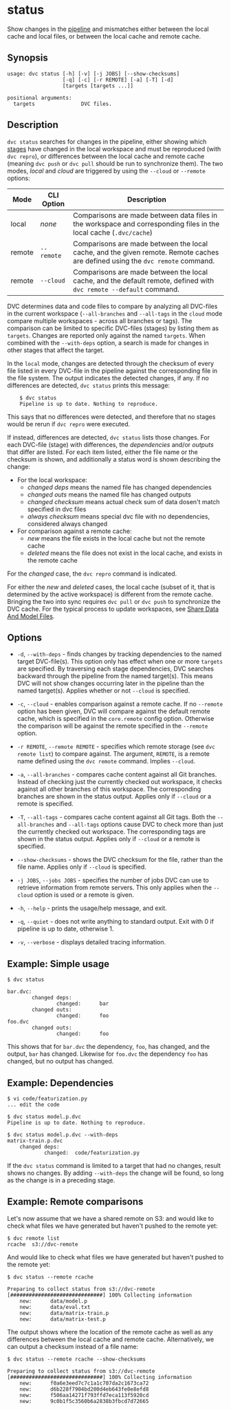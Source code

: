 # status

Show changes in the [pipeline](https://dvc.org/doc/get-started/pipeline) and
mismatches either between the local cache and local files, or between the local
cache and remote cache.

## Synopsis

```usage
usage: dvc status [-h] [-v] [-j JOBS] [--show-checksums]
                  [-q] [-c] [-r REMOTE] [-a] [-T] [-d]
                  [targets [targets ...]]

positional arguments:
  targets               DVC files.
```

## Description

`dvc status` searches for changes in the pipeline, either showing which
[stages](/doc/commands-reference/run) have changed in the local workspace and
must be reproduced (with `dvc repro`), or differences between the local cache
and remote cache (meaning `dvc push` or `dvc pull` should be run to synchronize
them). The two modes, _local_ and _cloud_ are triggered by using the `--cloud`
or `--remote` options:

| Mode   | CLI Option | Description                                                                                                                   |
| ------ | ---------- | ----------------------------------------------------------------------------------------------------------------------------- |
| local  | _none_     | Comparisons are made between data files in the workspace and corresponding files in the local cache (`.dvc/cache`)            |
| remote | `--remote` | Comparisons are made between the local cache, and the given remote. Remote caches are defined using the `dvc remote` command. |
| remote | `--cloud`  | Comparisons are made between the local cache, and the default remote, defined with `dvc remote --default` command.            |

DVC determines data and code files to compare by analyzing all DVC-files in the
current workspace (`--all-branches` and `--all-tags` in the `cloud` mode compare
multiple workspaces - across all branches or tags). The comparison can be
limited to specific DVC-files (stages) by listing them as `targets`. Changes are
reported only against the named `targets`. When combined with the `--with-deps`
option, a search is made for changes in other stages that affect the target.

In the `local` mode, changes are detected through the checksum of every file
listed in every DVC-file in the pipeline against the corresponding file in the
file system. The output indicates the detected changes, if any. If no
differences are detected, `dvc status` prints this message:

```dvc
    $ dvc status
    Pipeline is up to date. Nothing to reproduce.
```

This says that no differences were detected, and therefore that no stages would
be rerun if `dvc repro` were executed.

If instead, differences are detected, `dvc status` lists those changes. For each
DVC-file (stage) with differences, the _dependencies_ and/or _outputs_ that
differ are listed. For each item listed, either the file name or the checksum is
shown, and additionally a status word is shown describing the change:

- For the local workspace:
  - _changed deps_ means the named file has changed dependencies
  - _changed outs_ means the named file has changed outputs
  - _changed checksum_ means actual check sum of data dosen't match specified in
    dvc files
  - _always checksum_ means special dvc file with no dependencies, considered
    always changed
- For comparison against a remote cache:
  - _new_ means the file exists in the local cache but not the remote cache
  - _deleted_ means the file does not exist in the local cache, and exists in
    the remote cache

For the _changed_ case, the `dvc repro` command is indicated.

For either the _new_ and _deleted_ cases, the local cache (subset of it, that is
determined by the active workspace) is different from the remote cache. Bringing
the two into sync requires `dvc pull` or `dvc push` to synchronize the DVC
cache. For the typical process to update workspaces, see
[Share Data And Model Files](/doc/use-cases/share-data-and-model-files).

## Options

- `-d`, `--with-deps` - finds changes by tracking dependencies to the named
  target DVC-file(s). This option only has effect when one or more `targets` are
  specified. By traversing each stage dependencies, DVC searches backward
  through the pipeline from the named target(s). This means DVC will not show
  changes occurring later in the pipeline than the named target(s). Applies
  whether or not `--cloud` is specified.

- `-c`, `--cloud` - enables comparison against a remote cache. If no `--remote`
  option has been given, DVC will compare against the default remote cache,
  which is specified in the `core.remote` config option. Otherwise the
  comparison will be against the remote specified in the `--remote` option.

- `-r REMOTE`, `--remote REMOTE` - specifies which remote storage (see
  `dvc remote list`) to compare against. The argument, `REMOTE`, is a remote
  name defined using the `dvc remote` command. Implies `--cloud`.

- `-a`, `--all-branches` - compares cache content against all Git branches.
  Instead of checking just the currently checked out workspace, it checks
  against all other branches of this workspace. The corresponding branches are
  shown in the status output. Applies only if `--cloud` or a remote is
  specified.

- `-T`, `--all-tags` - compares cache content against all Git tags. Both the
  `--all-branches` and `--all-tags` options cause DVC to check more than just
  the currently checked out workspace. The corresponding tags are shown in the
  status output. Applies only if `--cloud` or a remote is specified.

- `--show-checksums` - shows the DVC checksum for the file, rather than the file
  name. Applies only if `--cloud` is specified.

- `-j JOBS`, `--jobs JOBS` - specifies the number of jobs DVC can use to
  retrieve information from remote servers. This only applies when the `--cloud`
  option is used or a remote is given.

- `-h`, `--help` - prints the usage/help message, and exit.

- `-q`, `--quiet` - does not write anything to standard output. Exit with 0 if
  pipeline is up to date, otherwise 1.

- `-v`, `--verbose` - displays detailed tracing information.

## Example: Simple usage

```dvc
$ dvc status

bar.dvc:
        changed deps:
                changed:      bar
        changed outs:
                changed:      foo
foo.dvc
        changed outs:
                changed:      foo
```

This shows that for `bar.dvc` the dependency, `foo`, has changed, and the
output, `bar` has changed. Likewise for `foo.dvc` the dependency `foo` has
changed, but no output has changed.

## Example: Dependencies

```dvc
$ vi code/featurization.py
... edit the code

$ dvc status model.p.dvc
Pipeline is up to date. Nothing to reproduce.

$ dvc status model.p.dvc --with-deps
matrix-train.p.dvc
    changed deps:
            changed:  code/featurization.py
```

If the `dvc status` command is limited to a target that had no changes, result
shows no changes. By adding `--with-deps` the change will be found, so long as
the change is in a preceding stage.

## Example: Remote comparisons

Let's now assume that we have a shared remote on S3: and would like to check
what files we have generated but haven't pushed to the remote yet:

```dvc
$ dvc remote list
rcache	s3://dvc-remote
```

And would like to check what files we have generated but haven't pushed to the
remote yet:

```dvc
$ dvc status --remote rcache

Preparing to collect status from s3://dvc-remote
[##############################] 100% Collecting information
    new:      data/model.p
    new:      data/eval.txt
    new:      data/matrix-train.p
    new:      data/matrix-test.p
```

The output shows where the location of the remote cache as well as any
differences between the local cache and remote cache. Alternatively, we can
output a checksum instead of a file name:

```dvc
$ dvc status --remote rcache --show-checksums

Preparing to collect status from s3://dvc-remote
[##############################] 100% Collecting information
    new:      f0a6e3eed7c7c1a1c707da2c1673ca72
    new:      d6b228f7904bd200d4eb643fe0e8efd8
    new:      f506aa14271f793ffd7eca113f5920cd
    new:      9c0b1f5c3560b6a2838b3fbcd7d72665
```
